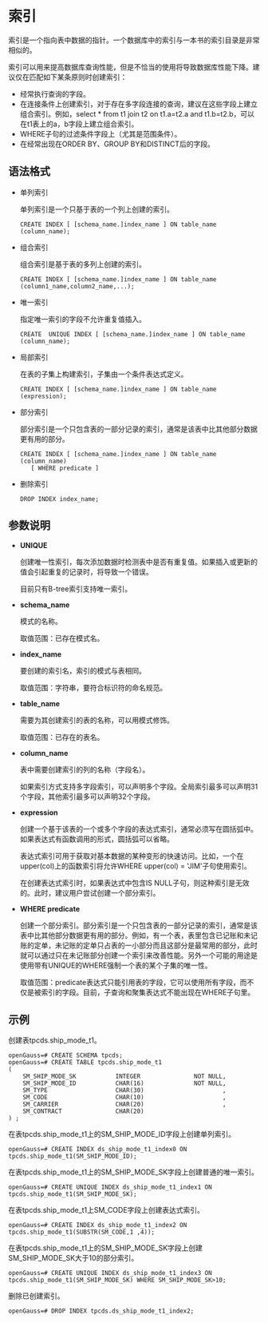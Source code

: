 # 索引<a name="ZH-CN_TOPIC_0000001210141894"></a>

索引是一个指向表中数据的指针。一个数据库中的索引与一本书的索引目录是非常相似的。

索引可以用来提高数据库查询性能，但是不恰当的使用将导致数据库性能下降。建议仅在匹配如下某条原则时创建索引：

-   经常执行查询的字段。
-   在连接条件上创建索引，对于存在多字段连接的查询，建议在这些字段上建立组合索引。例如，select \* from t1 join t2 on t1.a=t2.a and t1.b=t2.b，可以在t1表上的a，b字段上建立组合索引。
-   WHERE子句的过滤条件字段上（尤其是范围条件）。
-   在经常出现在ORDER BY、GROUP BY和DISTINCT后的字段。

## 语法格式<a name="zh-cn_topic_0283136578_zh-cn_topic_0237122106_zh-cn_topic_0059777455_sa24c1a88574742bcb5427f58f5abb732"></a>

-   单列索引

    单列索引是一个只基于表的一个列上创建的索引。

    ```
    CREATE INDEX [ [schema_name.]index_name ] ON table_name  (column_name);
    ```

-   组合索引

    组合索引是基于表的多列上创建的索引。

    ```
    CREATE INDEX [ [schema_name.]index_name ] ON table_name  (column1_name,column2_name,...);
    ```

-   唯一索引

    指定唯一索引的字段不允许重复值插入。

    ```
    CREATE  UNIQUE INDEX [ [schema_name.]index_name ] ON table_name  (column_name);
    ```

-   局部索引

    在表的子集上构建索引，子集由一个条件表达式定义。

    ```
    CREATE INDEX [ [schema_name.]index_name ] ON table_name  (expression);
    ```

-   部分索引

    部分索引是一个只包含表的一部分记录的索引，通常是该表中比其他部分数据更有用的部分。

    ```
    CREATE INDEX [ [schema_name.]index_name ] ON table_name  (column_name) 
       [ WHERE predicate ]
    ```

-   删除索引

    ```
    DROP INDEX index_name;
    ```


## 参数说明<a name="section9316102894620"></a>

-   **UNIQUE**

    创建唯一性索引，每次添加数据时检测表中是否有重复值。如果插入或更新的值会引起重复的记录时，将导致一个错误。

    目前只有B-tree索引支持唯一索引。

-   **schema\_name**

    模式的名称。

    取值范围：已存在模式名。

-   **index\_name**

    要创建的索引名，索引的模式与表相同。

    取值范围：字符串，要符合标识符的命名规范。

-   **table\_name**

    需要为其创建索引的表的名称，可以用模式修饰。

    取值范围：已存在的表名。

-   **column\_name**

    表中需要创建索引的列的名称（字段名）。

    如果索引方式支持多字段索引，可以声明多个字段。全局索引最多可以声明31个字段，其他索引最多可以声明32个字段。

-   **expression**

    创建一个基于该表的一个或多个字段的表达式索引，通常必须写在圆括弧中。如果表达式有函数调用的形式，圆括弧可以省略。

    表达式索引可用于获取对基本数据的某种变形的快速访问。比如，一个在upper\(col\)上的函数索引将允许WHERE upper\(col\) = 'JIM'子句使用索引。

    在创建表达式索引时，如果表达式中包含IS NULL子句，则这种索引是无效的。此时，建议用户尝试创建一个部分索引。

-   **WHERE predicate**

    创建一个部分索引。部分索引是一个只包含表的一部分记录的索引，通常是该表中比其他部分数据更有用的部分。例如，有一个表，表里包含已记账和未记账的定单，未记账的定单只占表的一小部分而且这部分是最常用的部分，此时就可以通过只在未记账部分创建一个索引来改善性能。另外一个可能的用途是使用带有UNIQUE的WHERE强制一个表的某个子集的唯一性。

    取值范围：predicate表达式只能引用表的字段，它可以使用所有字段，而不仅是被索引的字段。目前，子查询和聚集表达式不能出现在WHERE子句里。


## 示例<a name="section1037364913493"></a>

创建表tpcds.ship\_mode\_t1。

```
openGauss=# CREATE SCHEMA tpcds;
openGauss=# CREATE TABLE tpcds.ship_mode_t1
(
    SM_SHIP_MODE_SK           INTEGER               NOT NULL,
    SM_SHIP_MODE_ID           CHAR(16)              NOT NULL,
    SM_TYPE                   CHAR(30)                      ,
    SM_CODE                   CHAR(10)                      ,
    SM_CARRIER                CHAR(20)                      ,
    SM_CONTRACT               CHAR(20)
) ;
```

在表tpcds.ship\_mode\_t1上的SM\_SHIP\_MODE\_ID字段上创建单列索引。

```
openGauss=# CREATE INDEX ds_ship_mode_t1_index0 ON tpcds.ship_mode_t1(SM_SHIP_MODE_ID);
```

在表tpcds.ship\_mode\_t1上的SM\_SHIP\_MODE\_SK字段上创建普通的唯一索引。

```
openGauss=# CREATE UNIQUE INDEX ds_ship_mode_t1_index1 ON tpcds.ship_mode_t1(SM_SHIP_MODE_SK);
```

在表tpcds.ship\_mode\_t1上SM\_CODE字段上创建表达式索引。

```
openGauss=# CREATE INDEX ds_ship_mode_t1_index2 ON tpcds.ship_mode_t1(SUBSTR(SM_CODE,1 ,4));
```

在表tpcds.ship\_mode\_t1上的SM\_SHIP\_MODE\_SK字段上创建SM\_SHIP\_MODE\_SK大于10的部分索引。

```
openGauss=# CREATE UNIQUE INDEX ds_ship_mode_t1_index3 ON tpcds.ship_mode_t1(SM_SHIP_MODE_SK) WHERE SM_SHIP_MODE_SK>10;
```

删除已创建索引。

```
openGauss=# DROP INDEX tpcds.ds_ship_mode_t1_index2;
```

